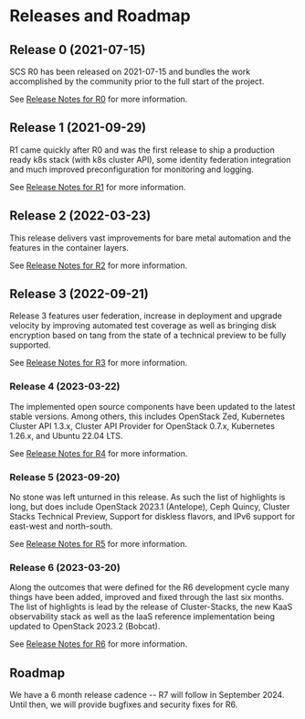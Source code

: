 # Releases and Roadmap

## Release 0 (2021-07-15)

SCS R0 has been released on 2021-07-15 and bundles the work
accomplished by the community prior to the full start of the project.

See [Release Notes for R0](Release0.md) for more information.

## Release 1 (2021-09-29)

R1 came quickly after R0 and was the first release to ship a production ready k8s stack
(with k8s cluster API), some identity federation integration and much improved
preconfiguration for monitoring and logging.

See [Release Notes for R1](Release1.md) for more information.

## Release 2 (2022-03-23)

This release delivers vast improvements for bare metal automation
and the features in the container layers.

See [Release Notes for R2](Release2.md) for more information.

## Release 3 (2022-09-21)

Release 3 features user federation, increase in deployment and upgrade
velocity by improving automated test coverage as well as bringing disk encryption
based on tang from the state of a technical preview to be fully supported.

See [Release Notes for R3](Release3.md) for more information.

### Release 4 (2023-03-22)

The implemented open source components have been updated to the latest stable versions.
Among others, this includes OpenStack Zed, Kubernetes Cluster API 1.3.x, Cluster API Provider
for OpenStack 0.7.x, Kubernetes 1.26.x, and Ubuntu 22.04 LTS.

See [Release Notes for R4](Release4.md) for more information.

### Release 5 (2023-09-20)

No stone was left unturned in this release. As such the list of highlights is long, but
does include OpenStack 2023.1 (Antelope), Ceph Quincy, Cluster Stacks Technical Preview,
Support for diskless flavors, and IPv6 support for east-west and north-south.

See [Release Notes for R5](Release5.md) for more information.

### Release 6 (2023-03-20)

Along the outcomes that were defined for the R6 development cycle many things have been
added, improved and fixed through the last six months. The list of highlights is lead by
the release of Cluster-Stacks, the new KaaS observability stack as well as the IaaS
reference implementation being updated to OpenStack 2023.2 (Bobcat).

See [Release Notes for R6](Release6.md) for more information.

## Roadmap

We have a 6 month release cadence -- R7 will follow in September 2024.
Until then, we will provide bugfixes and security fixes for R6.
